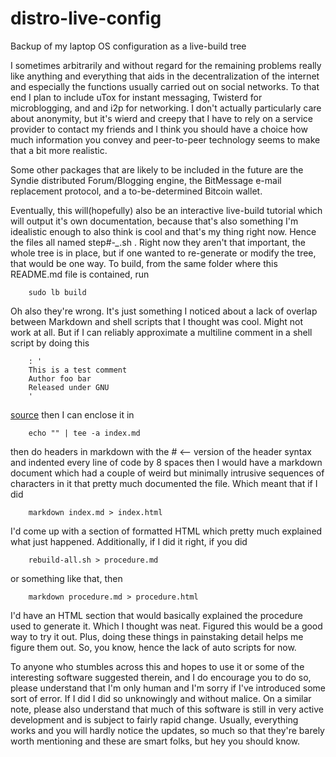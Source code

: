 # distro-live-config
Backup of my laptop OS configuration as a live-build tree

I sometimes arbitrarily and without regard for the remaining problems really
like anything and everything that aids in the decentralization of the internet
and especially the functions usually carried out on social networks. To that end
I plan to include uTox for instant messaging, Twisterd for microblogging, and
and i2p for networking. I don't actually particularly care about anonymity, but
it's wierd and creepy that I have to rely on a service provider to contact my
friends and I think you should have a choice how much information you convey and
peer-to-peer technology seems to make that a bit more realistic.

Some other packages that are likely to be included in the future are the Syndie
distributed Forum/Blogging engine, the BitMessage e-mail replacement protocol,
and a to-be-determined Bitcoin wallet.

Eventually, this will(hopefully) also be an interactive live-build tutorial 
which will output it's own documentation, because that's also something I'm
idealistic enough to also think is cool and that's  my thing right now. Hence
the files all named step#-*_*.sh . Right now they aren't that important, the
whole tree is in place, but if one wanted to re-generate or modify the tree,
that would be one way. To build, from the same folder where this README.md file
is contained, run

        sudo lb build

Oh also they're wrong. It's just something I noticed about a lack of overlap
between Markdown and shell scripts that I thought was cool. Might not work at
all. But if I can reliably approximate a multiline comment in a shell script by
doing this

        : '
        This is a test comment
        Author foo bar
        Released under GNU
        '
[source](http://www.cyberciti.biz/faq/bash-comment-out-multiple-line-code/)
then I can enclose it in 

        echo "" | tee -a index.md

then do headers in markdown with the # <\-\- version of the header syntax and 
indented every line of code by 8 spaces then I would have a markdown document
which had a couple of weird but minimally intrusive sequences of characters in it
that pretty much documented the file. Which meant that if I did 

        markdown index.md > index.html

I'd come up with a section of formatted HTML which pretty much explained what
just happened. Additionally, if I did it right, if you did

        rebuild-all.sh > procedure.md

or something like that, then

        markdown procedure.md > procedure.html

I'd have an HTML section that would basically explained the procedure used to
generate it. Which I thought was neat. Figured this would be a good way to try
it out. Plus, doing these things in painstaking detail helps me figure them out.
So, you know, hence the lack of auto scripts for now.

To anyone who stumbles across this and hopes to use it or some of the
interesting software suggested therein, and I do encourage you to do so, please
understand that I'm only human and I'm sorry if I've introduced some sort of 
error. If I did I did so unknowingly and without malice. On a similar note, 
please also understand that much of this software is still in very active 
development and is subject to fairly rapid change. Usually, everything works and
you will hardly notice the updates, so much so that they're barely worth 
mentioning and these are smart folks, but hey you should know.